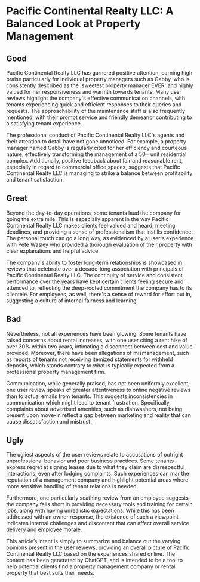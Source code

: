# Pacific Continental Realty LLC: A Balanced Look at Property Management

## Good

Pacific Continental Realty LLC has garnered positive attention, earning high praise particularly for individual property managers such as Gabby, who is consistently described as the 'sweetest property manager EVER' and highly valued for her responsiveness and warmth towards tenants. Many user reviews highlight the company's effective communication channels, with tenants experiencing quick and efficient responses to their queries and requests. The approachability of the maintenance staff is also frequently mentioned, with their prompt service and friendly demeanor contributing to a satisfying tenant experience.

The professional conduct of Pacific Continental Realty LLC's agents and their attention to detail have not gone unnoticed. For example, a property manager named Gabby is regularly cited for her efficiency and courteous nature, effectively transforming the management of a 50+ unit residential complex. Additionally, positive feedback about fair and reasonable rent, especially in regard to commercial office spaces, suggests that Pacific Continental Realty LLC is managing to strike a balance between profitability and tenant satisfaction.

## Great

Beyond the day-to-day operations, some tenants laud the company for going the extra mile. This is especially apparent in the way Pacific Continental Realty LLC makes clients feel valued and heard, meeting deadlines, and providing a sense of professionalism that instills confidence. The personal touch can go a long way, as evidenced by a user's experience with Pete Wasley who provided a thorough evaluation of their property with clear explanations and helpful advice.

The company's ability to foster long-term relationships is showcased in reviews that celebrate over a decade-long association with principals of Pacific Continental Realty LLC. The continuity of service and consistent performance over the years have kept certain clients feeling secure and attended to, reflecting the deep-rooted commitment the company has to its clientele. For employees, as well, there's a sense of reward for effort put in, suggesting a culture of internal fairness and learning.

## Bad

Nevertheless, not all experiences have been glowing. Some tenants have raised concerns about rental increases, with one user citing a rent hike of over 30% within two years, intimating a disconnect between cost and value provided. Moreover, there have been allegations of mismanagement, such as reports of tenants not receiving itemized statements for withheld deposits, which stands contrary to what is typically expected from a professional property management firm.

Communication, while generally praised, has not been uniformly excellent; one user review speaks of greater attentiveness to online negative reviews than to actual emails from tenants. This suggests inconsistencies in communication which might lead to tenant frustration. Specifically, complaints about advertised amenities, such as dishwashers, not being present upon move-in reflect a gap between marketing and reality that can cause dissatisfaction and mistrust.

## Ugly

The ugliest aspects of the user reviews relate to accusations of outright unprofessional behavior and poor business practices. Some tenants express regret at signing leases due to what they claim are disrespectful interactions, even after lodging complaints. Such experiences can mar the reputation of a management company and highlight potential areas where more sensitive handling of tenant relations is needed.

Furthermore, one particularly scathing review from an employee suggests the company falls short in providing necessary tools and training for certain jobs, along with having unrealistic expectations. While this has been addressed with an owner response, the existence of such a viewpoint indicates internal challenges and discontent that can affect overall service delivery and employee morale.

This article’s intent is simply to summarize and balance out the varying opinions present in the user reviews, providing an overall picture of Pacific Continental Realty LLC based on the experiences shared online. The content has been generated by ChatGPT, and is intended to be a tool to help potential clients find a property management company or rental property that best suits their needs.